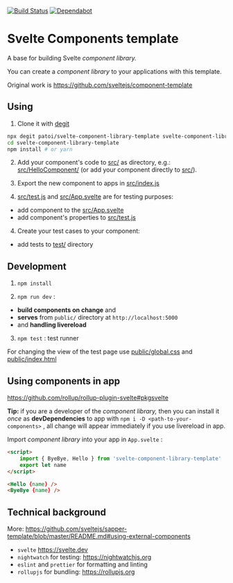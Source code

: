 [![Build Status](https://travis-ci.org/patoi/svelte-component-library-template.svg?branch=master)](https://travis-ci.org/patoi/svelte-component-library-template) [![Dependabot](https://badgen.net/badge/Dependabot/enabled/green?icon=dependabot)](https://dependabot.com/)

# Svelte Components template

A base for building Svelte _component library._

You can create a _component library_ to your applications with this template.

Original work is https://github.com/sveltejs/component-template

## Using

1. Clone it with [degit](https://github.com/Rich-Harris/degit)

```bash
npx degit patoi/svelte-component-library-template svelte-component-library-template
cd svelte-component-library-template
npm install # or yarn
```

2. Add your component's code to [src/](./src/) as directory, e.g.: [src/HelloComponent/](./src/HelloComponent/) (or add your component directly to [src/](./src/)).

3. Export the new component to apps in [src/index.js](./src/index.js)

4. [src/test.js](./src/test.js) and [src/App.svelte](./src/App.svelte) are for testing purposes:

-   add component to the [src/App.svelte](./src/App.svelte)
-   add component's properties to [src/test.js](./src/test.js)

4. Create your test cases to your component:

-   add tests to [test/](./test/) directory

## Development

1. `npm install`

2. `npm run dev` :

-   **build components on change** and
-   **serves** from `public/` directory at `http://localhost:5000`
-   and **handling livereload**

3. `npm test` : test runner

For changing the view of the test page use [public/global.css](./public/global.css) and [public/index.html](./public/index.html)

## Using components in app

https://github.com/rollup/rollup-plugin-svelte#pkgsvelte

**Tip:** if you are a developer of the _component library,_ then you can install it _once_ as **devDependencies** to app with `npm i -D <path-to-your-components>` , all change will appear immediately if you use livereload in app.

Import _component library_ into your app in `App.svelte` :

```html
<script>
    import { ByeBye, Hello } from 'svelte-component-library-template'
    export let name
</script>

<Hello {name} />
<ByeBye {name} />
```

## Technical background

More: https://github.com/sveltejs/sapper-template/blob/master/README.md#using-external-components

-   `svelte` https://svelte.dev
-   `nightwatch` for testing: https://nightwatchjs.org
-   `eslint` and `prettier` for formatting and linting
-   `rollupjs` for bundling: https://rollupjs.org
